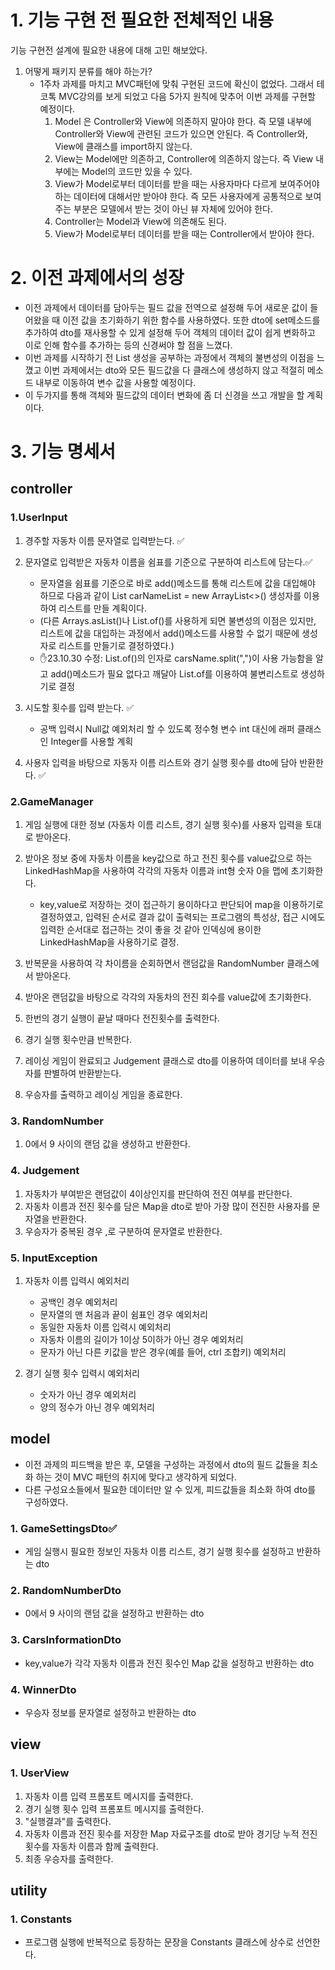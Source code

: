 # 1. 기능 구현 전 필요한 전체적인 내용
기능 구현전 설계에 필요한 내용에 대해 고민 해보았다.
1. 어떻게 패키지 분류를 해야 하는가?
    - 1주차 과제를 마치고 MVC패턴에 맞춰 구현된 코드에 확신이 없었다. 그래서 테코톡 MVC강의를 보게 되었고 다음 5가지 원칙에 맞추어 이번 과제를 구현할 예정이다.
        1) Model 은 Controller와 View에 의존하지 말아야 한다. 즉 모델 내부에 Controller와 View에 관련된 코드가 있으면 안된다. 즉 Controller와, View에 클래스를 import하지 않는다.
        2) View는 Model에만 의존하고, Controller에 의존하지 않는다. 즉 View 내부에는 Model의 코드만 있을 수 있다.
        3) View가 Model로부터 데이터를 받을 때는 사용자마다 다르게 보여주어야 하는 데이터에 대해서만 받아야 한다. 즉 모든 사용자에게 공통적으로 보여 주는 부분은 모델에서 받는 것이 아닌 뷰 자체에 있어야 한다.
        4) Controller는 Model과 View에 의존해도 된다.
        5) View가 Model로부터 데이터를 받을 때는 Controller에서 받아야 한다.

# 2. 이전 과제에서의 성장
- 이전 과제에서 데이터를 담아두는 필드 값을 전역으로 설정해 두어 새로운 값이 들어왔을 때 이전 값을 초기화하기 위한 함수를 사용하였다.
  또한 dto에 set메소드를 추가하여 dto를 재사용할 수 있게 설정해 두어 객체의 데이터 값이 쉽게 변화하고 이로 인해 함수를 추가하는 등의 신경써야 할 점을 느꼈다.
- 이번 과제를 시작하기 전 List 생성을 공부하는 과정에서 객체의 불변성의 이점을 느꼈고 이번 과제에서는 dto와 모든 필드값을 다 클래스에 생성하지 않고 적절히 메소드 내부로 이동하여 변수 값을 사용할 예정이다.
- 이 두가지를 통해 객체와 필드값의 데이터 변화에 좀 더 신경을 쓰고 개발을 할 계획이다.

# 3. 기능 명세서
## controller
### 1.UserInput
1) 경주할 자동차 이름 문자열로 입력받는다. ✅
2) 문자열로 입력받은 자동차 이름을 쉼표를 기준으로 구분하여 리스트에 담는다.✅
    - 문자열을 쉼표를 기준으로 바로 add()메소드를 통해 리스트에 값을 대입해야 하므로 다음과 같이 List<String> carNameList = new ArrayList<>() 생성자를 이용하여 리스트를 만들 계획이다.
    - (다른 Arrays.asList()나 List.of()를 사용하게 되면 불변성의 이점은 있지만, 리스트에 값을 대입하는 과정에서 add()메소드를 사용할 수 없기 때문에 생성자로 리스트를 만들기로 결정하였다.)
    - ✋23.10.30 수정: List.of()의 인자로 carsName.split(",")이 사용 가능함을 알고 add()메소드가 필요 없다고 깨달아 List.of를 이용하여 불변리스트로 생성하기로 결정
3) 시도할 횟수를 입력 받는다. ✅

    - 공백 입력시 Null값 예외처리 할 수 있도록 정수형 변수 int 대신에 래퍼 클래스인 Integer를 사용할 계획
4) 사용자 입력을 바탕으로 자동자 이름 리스트와 경기 실행 횟수를 dto에 담아 반환한다. ✅

### 2.GameManager
1) 게임 실행에 대한 정보 (자동차 이름 리스트, 경기 실행 횟수)를 사용자 입력을 토대로 받아온다.
2) 받아온 정보 중에 자동차 이름을 key값으로 하고 전진 횟수를 value값으로 하는 LinkedHashMap을 사용하여 각각의 자동차 이름과 int형 숫자 0을 맵에 초기화한다.

    - key,value로 저장하는 것이 접근하기 용이하다고 판단되어 map을 이용하기로 결정하였고, 입력된 순서로 결과 값이 출력되는 프로그램의 특성상, 접근 시에도 입력한 순서대로 접근하는 것이 좋을 것 같아 인덱싱에 용이한 LinkedHashMap을 사용하기로 결정.
3) 반복문을 사용하여 각 차이름을 순회하면서 랜덤값을 RandomNumber 클래스에서 받아온다.
4) 받아온 랜덤값을 바탕으로 각각의 자동차의 전진 회수를 value값에 초기화한다.
5) 한번의 경기 실행이 끝날 때마다 전진횟수를 출력한다.
6) 경기 실행 횟수만큼 반복한다.
7) 레이싱 게임이 완료되고 Judgement 클래스로 dto를 이용하여 데이터를 보내 우승자를 판별하여 반환받는다.
8) 우승자를 출력하고 레이싱 게임을 종료한다.

### 3. RandomNumber
1) 0에서 9 사이의 랜덤 값을 생성하고 반환한다.

### 4. Judgement
1) 자동차가 부여받은 랜덤값이 4이상인지를 판단하여 전진 여부를 판단한다.
2) 자동차 이름과 전진 횟수를 담은 Map을 dto로 받아 가장 많이 전진한 사용자를 문자열을 반환한다.
3) 우승자가 중복된 경우 ,로 구분하여 문자열로 반환한다.

### 5. InputException
1) 자동차 이름 입력시 예외처리
    - 공백인 경우 예외처리
    - 문자열의 맨 처음과 끝이 쉼표인 경우 예외처리
    - 동일한 자동차 이름 입력시 예외처리
    - 자동차 이름의 길이가 1이상 5이하가 아닌 경우 예외처리
    - 문자가 아닌 다른 키값을 받은 경우(예를 들어, ctrl 조합키) 예외처리


2) 경기 실행 횟수 입력시 예외처리
    - 숫자가 아닌 경우 예외처리
    - 양의 정수가 아닌 경우 예외처리

## model

- 이전 과제의 피드백을 받은 후, 모델을 구성하는 과정에서 dto의 필드 값들을 최소화 하는 것이 MVC 패턴의 취지에 맞다고 생각하게 되었다.
- 다른 구성요소들에서 필요한 데이터만 알 수 있게, 피드값들을 최소화 하여 dto를 구성하였다.

### 1. GameSettingsDto✅
- 게임 실행시 필요한 정보인 자동차 이름 리스트, 경기 실행 횟수를 설정하고 반환하는 dto

### 2. RandomNumberDto
- 0에서 9 사이의 랜덤 값을 설정하고 반환하는 dto

### 3. CarsInformationDto
- key,value가 각각 자동차 이름과 전진 횟수인 Map 값을 설정하고 반환하는 dto

### 4. WinnerDto
- 우승자 정보를 문자열로 설정하고 반환하는 dto

## view

### 1. UserView
1) 자동차 이름 입력 프롬포트 메시지를 출력한다.
2) 경기 실행 횟수 입력 프롬포트 메시지를 출력한다.
3) "실행결과"를 출력한다.
4) 자동차 이름과 전진 횟수를 저장한 Map 자료구조를 dto로 받아 경기당 누적 전진 횟수를 자동차 이름과 함께 출력한다.
5) 최종 우승자를 출력한다.

## utility

### 1. Constants
- 프로그램 실행에 반복적으로 등장하는 문장을 Constants 클래스에 상수로 선언한다.